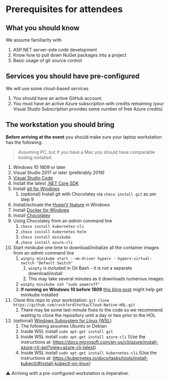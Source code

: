 # Prerequisites for attendees

## What you should know

We assume familiarity with

1. ASP.NET server-side code development
1. Know how to pull down NuGet packages into a project
1. Basic usage of git source control

## Services you should have pre-configured

We will use some cloud-based services

1. You should have an active GitHub account
1. You must have an active Azure subscription with credits remaining (your Visual Studio Subscription provides some number of free Azure credits)

## The workstation you should bring

**Before arriving at the event** you should make sure your laptop workstation has the following:

> Assuming PC, but if you have a Mac you should have comparable tooling installed.

1. Windows 10 1809 or later
1. Visual Studio 2017 or later (preferably 2019)
1. [Visual Studio Code](https://code.visualstudio.com/)
1. Install the latest [.NET Core SDK](https://dotnet.microsoft.com/download)
1. Install [git for Windows](https://git-scm.com/download/win)
   1. (optional) Install git with Chocolatey via `choco install git` as per step 9
1. Install/activate the [HyperV feature](https://docs.microsoft.com/en-us/virtualization/hyper-v-on-windows/quick-start/enable-hyper-v) in Windows
1. Install [Docker for Windows](https://docs.docker.com/docker-for-windows/)
1. Install [Chocolatey](https://chocolatey.org)
1. Using Chocolatey from an _admin_ command line
   1. `choco install kubernetes-cli`
   1. `choco install kubernetes-helm`
   1. `choco install minikube`
   1. `choco install azure-cli`
1. Start minikube one time to download/initialize all the container images from an _admin_ command line
   1. `winpty minikube start --vm-driver hyperv --hyperv-virtual-switch "Default Switch"`
      1. `winpty` is included in Git Bash - it is not a separate download/install
      1. This may take several minutes as it downloads numerous images
   1. `winpty minikube ssh "sudo poweroff"`
   1. **If running on Windows 10 before 1809** [this blog post](https://www.c-sharpcorner.com/article/getting-started-with-kubernetes-on-windows-10-using-hyperv-and-minikube/) might help get minikube installed
1. Clone this repo to your workstation: `git clone https://github.com/rockfordlhotka/Cloud-Native-HOL.git`
   1. There may be some last-minute fixes to the code so we recommend waiting to clone the repository until a day or two prior to the HOL
1. (optional) [Windows Subsystem for Linux (WSL)](https://docs.microsoft.com/en-us/windows/wsl/install-win10)
   1. The following assumes Ubuntu or Debian
   1. Inside WSL install `sudo apt-get install git`
   1. Inside WSL install `sudo apt-get install azure-cli` (Use the instructions at: https://docs.microsoft.com/en-us/cli/azure/install-azure-cli-apt?view=azure-cli-latest)
   1. Inside WSL install `sudo apt-get install kubernetes-cli` (Use the instructions at: https://kubernetes.io/docs/tasks/tools/install-kubectl/#install-kubectl-on-linux)
   
⚠ Arriving with a pre-configured workstation is imperative.
